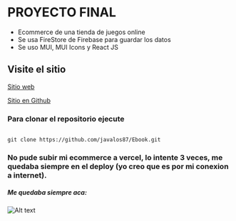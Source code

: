 # PROYECTO FINAL

- Ecommerce de una tienda de juegos online
- Se usa FireStore de Firebase para guardar los datos
- Se uso MUI, MUI Icons y React JS

## Visite el sitio

[Sitio web]()

[Sitio en Github](https://github.com/BarabasAxel/ProyectoFinal.git)

### Para clonar el repositorio ejecute

```

git clone https://github.com/javalos87/Ebook.git

```


### No pude subir mi ecommerce a vercel, lo intente 3 veces, me quedaba siempre en el deploy (yo creo que es por mi conexion a internet).

##### Me quedaba siempre aca:
![Alt text](https://res.cloudinary.com/dcfsspuhw/image/upload/v1689389097/vercel_zqdads.png)